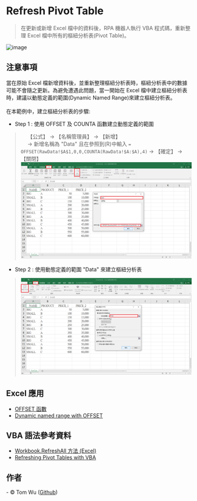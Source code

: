 # Refresh Pivot Table   
> 在更新或新增 Excel 檔中的資料後，RPA 機器人執行 VBA 程式碼，重新整理 Excel 檔中所有的樞紐分析表(Pivot Table)。   

![image](./README_gif/Demo.gif)

## 注意事項  
當在原始 Excel 檔新增資料後，並重新整理樞紐分析表時，樞紐分析表中的數據可能不會隨之更新。為避免遭遇此問題，當一開始在 Excel 檔中建立樞紐分析表時，建議以動態定義的範圍(Dynamic Named Range)來建立樞紐分析表。  
<br/>
在本範例中，建立樞紐分析表的步驟:  
- Step 1 : 使用 OFFSET 及 COUNTA 函數建立動態定義的範圍  
> &emsp; 【公式】 &rarr; 【名稱管理員】 &rarr; 【新增】  
> &emsp;  &rarr; 新增名稱為 "Data" 且在參照到(R)中輸入 ``` = OFFSET(RawData!$A$1,0,0,COUNTA(RawData!$A:$A),4) ``` &rarr; 【確定】 &rarr; 【關閉】  
> ![image](./README_gif/Step1_建立動態定義的範圍.png)
- Step 2 : 使用動態定義的範圍 "Data" 來建立樞紐分析表    
> ![image](./README_gif/Step2_建立樞紐分析表.png)

## Excel 應用    
- [OFFSET 函數](https://support.microsoft.com/zh-tw/office/offset-%E5%87%BD%E6%95%B8-c8de19ae-dd79-4b9b-a14e-b4d906d11b66)  
- [Dynamic named range with OFFSET](https://exceljet.net/formula/dynamic-named-range-with-offset "建立動態定義的範圍")  

## VBA 語法參考資料  
- [Workbook.RefreshAll 方法 (Excel)](https://docs.microsoft.com/zh-tw/office/vba/api/excel.workbook.refreshall)   
- [Refreshing Pivot Tables with VBA](https://wellsr.com/vba/2020/excel/vba-refresh-pivot-tables/ "使用 VBA 更新樞紐分析表")  

## 作者
<span> - &copy; Tom Wu (<a href="https://github.com/YenLinWu">Github</a>) </span>  

